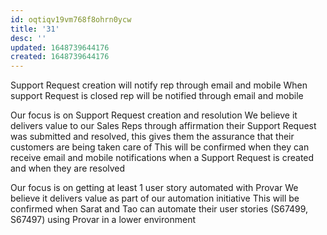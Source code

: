 ```yaml
---
id: oqtiqv19vm768f8ohrn0ycw
title: '31'
desc: ''
updated: 1648739644176
created: 1648739644176
---
```


Support Request creation will notify rep through email and mobile
When support Request is closed rep will be notified through email and mobile

Our focus is on Support Request creation and resolution
We believe it delivers value to our Sales Reps through affirmation their Support Request was submitted and resolved, this gives them the assurance that their customers are being taken care of 
This will be confirmed when they can receive email and mobile notifications when a Support Request is created and when they are resolved

Our focus is on getting at least 1 user story automated with Provar
We believe it delivers value as part of our automation initiative
This will be confirmed when Sarat and Tao can automate their user stories (S67499, S67497) using Provar in a lower environment 